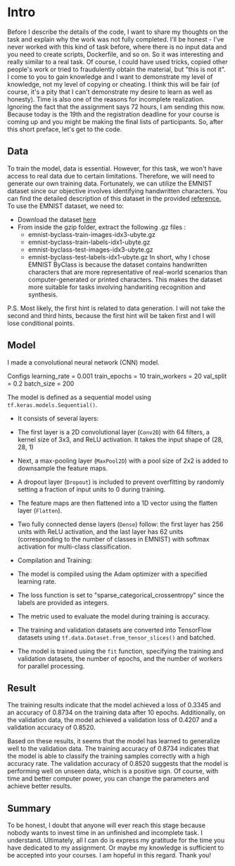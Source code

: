 # Intro
Before I describe the details of the code, I want to share my thoughts on the task and explain why the work was not fully completed.
I'll be honest - I've never worked with this kind of task before, where there is no input data and you need to create scripts, Dockerfile, and so on. So it was interesting and really similar to a real task. Of course, I could have used tricks, copied other people's work or tried to fraudulently obtain the material, but "this is not it". I come to you to gain knowledge and I want to demonstrate my level of knowledge, not my level of copying or cheating. I think this will be fair (of course, it's a pity that I can't demonstrate my desire to learn as well as honesty). Time is also one of the reasons for incomplete realization. Ignoring the fact that the assignment says 72 hours, I am sending this now. Because today is the 19th and the registration deadline for your course is coming up and you might be making the final lists of participants. So, after this short preface, let's get to the code.

## Data 
To train the model, data is essential. However, for this task, we won't have access to real data due to certain limitations. Therefore, we will need to generate our own training data. Fortunately, we can utilize the EMNIST dataset since our objective involves identifying handwritten characters. You can find the detailed description of this dataset in the provided [reference.](https://www.tensorflow.org/datasets/catalog/emnist )
To use the EMNIST dataset, we need to:
- Download the dataset [here](https://www.itl.nist.gov/iaui/vip/cs_links/EMNIST/gzip.zip)
- From inside the gzip folder, extract the following .gz files :
  - emnist-byclass-train-images-idx3-ubyte.gz
  - emnist-byclass-train-labels-idx1-ubyte.gz
  - emnist-byclass-test-images-idx3-ubyte.gz
  - emnist-byclass-test-labels-idx1-ubyte.gz
In short, why I chose EMNIST ByClass is because the dataset contains handwritten characters that are more representative of real-world scenarios than computer-generated or printed characters. This makes the dataset more suitable for tasks involving handwriting recognition and synthesis.

P.S. Most likely, the first hint is related to data generation. I will not take the second and third hints, because the first hint will be taken first and I will lose conditional points.

## Model
I made a convolutional neural network (CNN) model.

Configs
learning_rate = 0.001
train_epochs = 10
train_workers = 20
val_split = 0.2
batch_size = 200

The model is defined as a sequential model using `tf.keras.models.Sequential()`.
 - It consists of several layers:
  - The first layer is a 2D convolutional layer (`Conv2D`) with 64 filters, a kernel size of 3x3, and ReLU activation. It takes the input shape of (28, 28, 1)
  - Next, a max-pooling layer (`MaxPool2D`) with a pool size of 2x2 is added to downsample the feature maps.
  - A dropout layer (`Dropout`) is included to prevent overfitting by randomly setting a fraction of input units to 0 during training.
  - The feature maps are then flattened into a 1D vector using the flatten layer (`Flatten`).
  - Two fully connected dense layers (`Dense`) follow: the first layer has 256 units with ReLU activation, and the last layer has 62 units (corresponding to the number of classes in EMNIST) with softmax activation for multi-class classification.

 - Compilation and Training:
  - The model is compiled using the Adam optimizer with a specified learning rate.
  - The loss function is set to "sparse_categorical_crossentropy" since the labels are provided as integers.
  - The metric used to evaluate the model during training is accuracy.
  - The training and validation datasets are converted into TensorFlow datasets using `tf.data.Dataset.from_tensor_slices()` and batched.
  - The model is trained using the `fit` function, specifying the training and validation datasets, the number of epochs, and the number of workers for parallel processing.

## Result
The training results indicate that the model achieved a loss of 0.3345 and an accuracy of 0.8734 on the training data after 10 epochs. Additionally, on the validation data, the model achieved a validation loss of 0.4207 and a validation accuracy of 0.8520.

Based on these results, it seems that the model has learned to generalize well to the validation data. The training accuracy of 0.8734 indicates that the model is able to classify the training samples correctly with a high accuracy rate. The validation accuracy of 0.8520 suggests that the model is performing well on unseen data, which is a positive sign. Of course, with time and better computer power, you can change the parameters and achieve better results.

## Summary
To be honest, I doubt that anyone will ever reach this stage because nobody wants to invest time in an unfinished and incomplete task. I understand. Ultimately, all I can do is express my gratitude for the time you have dedicated to my assignment. Or maybe my knowledge is sufficient to be accepted into your courses. I am hopeful in this regard. Thank you!

